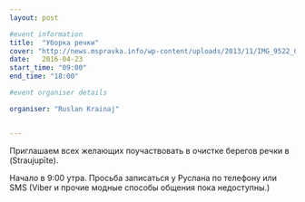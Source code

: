 ```yaml
---
layout: post

#event information
title:  "Уборка речки"
cover: "http://news.mspravka.info/wp-content/uploads/2013/11/IMG_9522_0-1024x682.jpg"
date:   2016-04-23
start_time: "09:00"
end_time: "18:00"

#event organiser details

organiser: "Ruslan Krainaj"


---
```


Приглашаем всех желающих поучаствовать в очистке берегов речки в (Straujupīte).

Начало в 9:00 утра. Просьба записаться у Руслана по телефону или SMS (Viber и прочие модные способы общения пока недоступны.)
